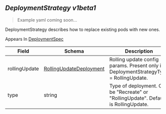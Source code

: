 ## *DeploymentStrategy v1beta1*

> Example yaml coming soon...



DeploymentStrategy describes how to replace existing pods with new ones.

<aside class="notice">
Appears In  <a href="#deploymentspec-v1beta1">DeploymentSpec</a> </aside>

Field        | Schema     | Description
------------ | ---------- | -----------
rollingUpdate | [RollingUpdateDeployment](#rollingupdatedeployment-v1beta1) | Rolling update config params. Present only if DeploymentStrategyType = RollingUpdate.
type | string | Type of deployment. Can be "Recreate" or "RollingUpdate". Default is RollingUpdate.

